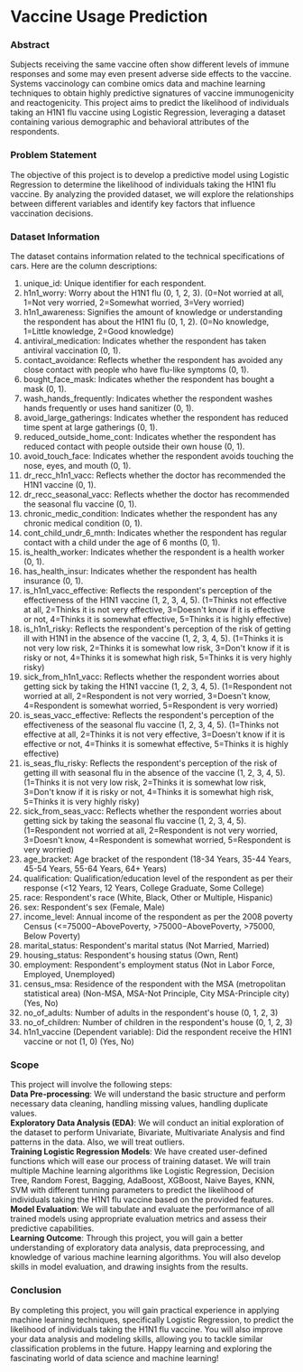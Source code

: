 # Vaccine Usage Prediction

### Abstract
Subjects receiving the same vaccine often show different levels of immune responses and some may even present adverse side effects to the vaccine. Systems vaccinology can combine omics data and machine learning techniques to obtain highly predictive signatures of vaccine immunogenicity and reactogenicity. This project aims to predict the likelihood of individuals taking an H1N1 flu vaccine using Logistic Regression, leveraging a dataset containing various demographic and behavioral attributes of the respondents.

### Problem Statement
The objective of this project is to develop a predictive model using Logistic Regression to determine the likelihood of individuals taking the H1N1 flu vaccine. By analyzing the provided dataset, we will explore the relationships between different variables and identify key factors that influence vaccination decisions.

### Dataset Information
The dataset contains information related to the technical specifications of cars. Here are the column descriptions:<br>

1. unique_id: Unique identifier for each respondent.<br>
2. h1n1_worry: Worry about the H1N1 flu (0, 1, 2, 3). (0=Not worried at all, 1=Not very worried, 2=Somewhat worried, 3=Very worried)<br>
3. h1n1_awareness: Signifies the amount of knowledge or understanding the respondent has about the H1N1 flu (0, 1, 2). (0=No knowledge, 1=Little knowledge, 2=Good knowledge)<br>
4. antiviral_medication: Indicates whether the respondent has taken antiviral vaccination (0, 1).<br>
5. contact_avoidance: Reflects whether the respondent has avoided any close contact with people who have flu-like symptoms (0, 1).<br>
6. bought_face_mask: Indicates whether the respondent has bought a mask (0, 1).<br>
7. wash_hands_frequently: Indicates whether the respondent washes hands frequently or uses hand sanitizer (0, 1).<br>
8. avoid_large_gatherings: Indicates whether the respondent has reduced time spent at large gatherings (0, 1).<br>
9. reduced_outside_home_cont: Indicates whether the respondent has reduced contact with people outside their own house (0, 1).<br>
10. avoid_touch_face: Indicates whether the respondent avoids touching the nose, eyes, and mouth (0, 1).<br>
11. dr_recc_h1n1_vacc: Reflects whether the doctor has recommended the H1N1 vaccine (0, 1).<br>
12. dr_recc_seasonal_vacc: Reflects whether the doctor has recommended the seasonal flu vaccine (0, 1).<br>
13. chronic_medic_condition: Indicates whether the respondent has any chronic medical condition (0, 1).<br>
14. cont_child_undr_6_mnth: Indicates whether the respondent has regular contact with a child under the age of 6 months (0, 1).<br>
15. is_health_worker: Indicates whether the respondent is a health worker (0, 1).<br>
16. has_health_insur: Indicates whether the respondent has health insurance (0, 1).<br>
17. is_h1n1_vacc_effective: Reflects the respondent's perception of the effectiveness of the H1N1 vaccine (1, 2, 3, 4, 5). (1=Thinks not effective at all, 2=Thinks it is not very effective, 3=Doesn't know if it is effective or not, 4=Thinks it is somewhat effective, 5=Thinks it is highly effective)<br>
18. is_h1n1_risky: Reflects the respondent's perception of the risk of getting ill with H1N1 in the absence of the vaccine (1, 2, 3, 4, 5). (1=Thinks it is not very low risk, 2=Thinks it is somewhat low risk, 3=Don't know if it is risky or not, 4=Thinks it is somewhat high risk, 5=Thinks it is very highly risky)<br>
19. sick_from_h1n1_vacc: Reflects whether the respondent worries about getting sick by taking the H1N1 vaccine (1, 2, 3, 4, 5). (1=Respondent not worried at all, 2=Respondent is not very worried, 3=Doesn't know, 4=Respondent is somewhat worried, 5=Respondent is very worried)<br>
20. is_seas_vacc_effective: Reflects the respondent's perception of the effectiveness of the seasonal flu vaccine (1, 2, 3, 4, 5). (1=Thinks not effective at all, 2=Thinks it is not very effective, 3=Doesn't know if it is effective or not, 4=Thinks it is somewhat effective, 5=Thinks it is highly effective)<br>
21. is_seas_flu_risky: Reflects the respondent's perception of the risk of getting ill with seasonal flu in the absence of the vaccine (1, 2, 3, 4, 5). (1=Thinks it is not very low risk, 2=Thinks it is somewhat low risk, 3=Don't know if it is risky or not, 4=Thinks it is somewhat high risk, 5=Thinks it is very highly risky)<br>
22. sick_from_seas_vacc: Reflects whether the respondent worries about getting sick by taking the seasonal flu vaccine (1, 2, 3, 4, 5). (1=Respondent not worried at all, 2=Respondent is not very worried, 3=Doesn't know, 4=Respondent is somewhat worried, 5=Respondent is very worried)<br>
23. age_bracket: Age bracket of the respondent (18-34 Years, 35-44 Years, 45-54 Years, 55-64 Years, 64+ Years)<br>
24. qualification: Qualification/education level of the respondent as per their response (<12 Years, 12 Years, College Graduate, Some College)<br>
25. race: Respondent's race (White, Black, Other or Multiple, Hispanic)<br>
26. sex: Respondent's sex (Female, Male)<br>
27. income_level: Annual income of the respondent as per the 2008 poverty Census (<=75000−AbovePoverty, >75000−AbovePoverty, >75000, Below Poverty)<br>
28. marital_status: Respondent's marital status (Not Married, Married)<br>
29. housing_status: Respondent's housing status (Own, Rent)<br>
30. employment: Respondent's employment status (Not in Labor Force, Employed, Unemployed)<br>
31. census_msa: Residence of the respondent with the MSA (metropolitan statistical area) (Non-MSA, MSA-Not Principle, City MSA-Principle city) (Yes, No)<br>
32. no_of_adults: Number of adults in the respondent's house (0, 1, 2, 3)<br>
33. no_of_children: Number of children in the respondent's house (0, 1, 2, 3)<br>
34. h1n1_vaccine (Dependent variable): Did the respondent receive the H1N1 vaccine or not (1, 0) (Yes, No)<br>

### Scope
This project will involve the following steps:<br>
**Data Pre-processing**: We will understand the basic structure and perform necessary data cleaning, handling missing values, handling duplicate values.<br>
**Exploratory Data Analysis (EDA)**: We will conduct an initial exploration of the dataset to perform Univariate, Bivariate, Multivariate Analysis and find patterns in the data. Also, we will treat outliers. <br>
**Training Logistic Regression Models**: We have created user-defined functions which will ease our process of training dataset. We will train multiple Machine learning algorithms like Logistic Regression, Decision Tree, Random Forest, Bagging, AdaBoost, XGBoost, Naive Bayes, KNN, SVM with different tunning parameters to predict the likelihood of individuals taking the H1N1 flu vaccine based on the provided features.<br>
**Model Evaluation**: We will tabulate and evaluate the performance of all trained models using appropriate evaluation metrics and assess their predictive capabilities.<br>
**Learning Outcome**: Through this project, you will gain a better understanding of exploratory data analysis, data preprocessing, and knowledge of various machine learning algorithms. You will also develop skills in model evaluation, and drawing insights from the results.<br>

### Conclusion
By completing this project, you will gain practical experience in applying machine learning techniques, specifically Logistic Regression, to predict the likelihood of individuals taking the H1N1 flu vaccine. You will also improve your data analysis and modeling skills, allowing you to tackle similar classification problems in the future. Happy learning and exploring the fascinating world of data science and machine learning!
